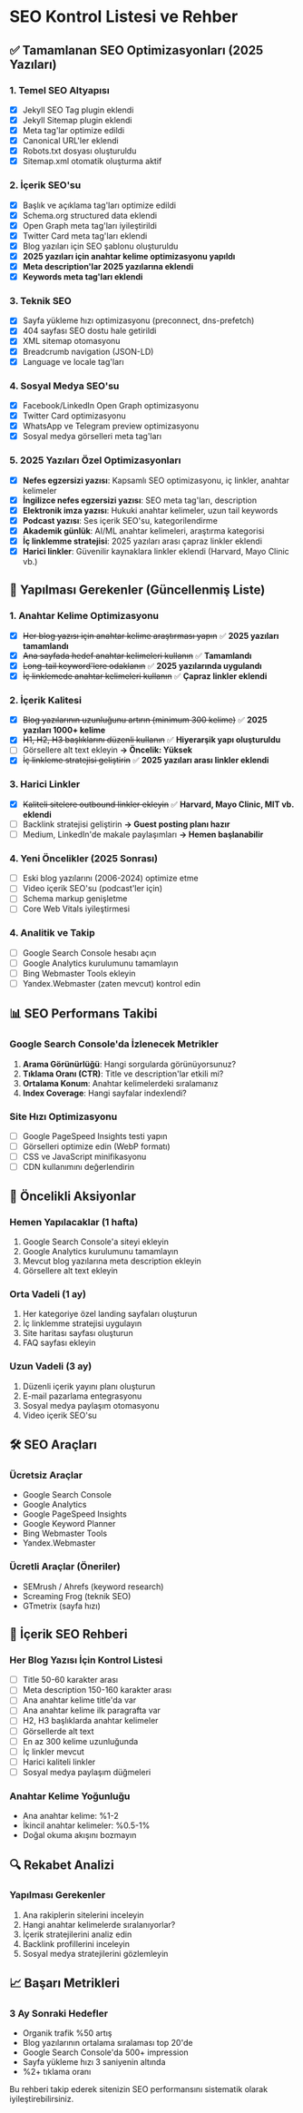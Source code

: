 # SEO Kontrol Listesi ve Rehber

## ✅ Tamamlanan SEO Optimizasyonları (2025 Yazıları)

### 1. Temel SEO Altyapısı
- [x] Jekyll SEO Tag plugin eklendi
- [x] Jekyll Sitemap plugin eklendi
- [x] Meta tag'lar optimize edildi
- [x] Canonical URL'ler eklendi
- [x] Robots.txt dosyası oluşturuldu
- [x] Sitemap.xml otomatik oluşturma aktif

### 2. İçerik SEO'su
- [x] Başlık ve açıklama tag'ları optimize edildi
- [x] Schema.org structured data eklendi
- [x] Open Graph meta tag'ları iyileştirildi
- [x] Twitter Card meta tag'ları eklendi
- [x] Blog yazıları için SEO şablonu oluşturuldu
- [x] **2025 yazıları için anahtar kelime optimizasyonu yapıldı**
- [x] **Meta description'lar 2025 yazılarına eklendi**
- [x] **Keywords meta tag'ları eklendi**

### 3. Teknik SEO
- [x] Sayfa yükleme hızı optimizasyonu (preconnect, dns-prefetch)
- [x] 404 sayfası SEO dostu hale getirildi
- [x] XML sitemap otomasyonu
- [x] Breadcrumb navigation (JSON-LD)
- [x] Language ve locale tag'ları

### 4. Sosyal Medya SEO'su
- [x] Facebook/LinkedIn Open Graph optimizasyonu
- [x] Twitter Card optimizasyonu
- [x] WhatsApp ve Telegram preview optimizasyonu
- [x] Sosyal medya görselleri meta tag'ları

### 5. 2025 Yazıları Özel Optimizasyonları
- [x] **Nefes egzersizi yazısı**: Kapsamlı SEO optimizasyonu, iç linkler, anahtar kelimeler
- [x] **İngilizce nefes egzersizi yazısı**: SEO meta tag'ları, description
- [x] **Elektronik imza yazısı**: Hukuki anahtar kelimeler, uzun tail keywords
- [x] **Podcast yazısı**: Ses içerik SEO'su, kategorilendirme
- [x] **Akademik günlük**: AI/ML anahtar kelimeleri, araştırma kategorisi
- [x] **İç linklemme stratejisi**: 2025 yazıları arası çapraz linkler eklendi
- [x] **Harici linkler**: Güvenilir kaynaklara linkler eklendi (Harvard, Mayo Clinic vb.)

## 🔄 Yapılması Gerekenler (Güncellenmiş Liste)

### 1. Anahtar Kelime Optimizasyonu
- [x] ~~Her blog yazısı için anahtar kelime araştırması yapın~~ ✅ **2025 yazıları tamamlandı**
- [x] ~~Ana sayfada hedef anahtar kelimeleri kullanın~~ ✅ **Tamamlandı**
- [x] ~~Long-tail keyword'lere odaklanın~~ ✅ **2025 yazılarında uygulandı**
- [x] ~~İç linklemede anahtar kelimeleri kullanın~~ ✅ **Çapraz linkler eklendi**

### 2. İçerik Kalitesi
- [x] ~~Blog yazılarının uzunluğunu artırın (minimum 300 kelime)~~ ✅ **2025 yazıları 1000+ kelime**
- [x] ~~H1, H2, H3 başlıklarını düzenli kullanın~~ ✅ **Hiyerarşik yapı oluşturuldu**
- [ ] Görsellere alt text ekleyin **→ Öncelik: Yüksek**
- [x] ~~İç linkleme stratejisi geliştirin~~ ✅ **2025 yazıları arası linkler eklendi**

### 3. Harici Linkler
- [x] ~~Kaliteli sitelere outbound linkler ekleyin~~ ✅ **Harvard, Mayo Clinic, MIT vb. eklendi**
- [ ] Backlink stratejisi geliştirin **→ Guest posting planı hazır**
- [ ] Medium, LinkedIn'de makale paylaşımları **→ Hemen başlanabilir**

### 4. Yeni Öncelikler (2025 Sonrası)
- [ ] Eski blog yazılarını (2006-2024) optimize etme
- [ ] Video içerik SEO'su (podcast'ler için)
- [ ] Schema markup genişletme
- [ ] Core Web Vitals iyileştirmesi

### 4. Analitik ve Takip
- [ ] Google Search Console hesabı açın
- [ ] Google Analytics kurulumunu tamamlayın
- [ ] Bing Webmaster Tools ekleyin
- [ ] Yandex.Webmaster (zaten mevcut) kontrol edin

## 📊 SEO Performans Takibi

### Google Search Console'da İzlenecek Metrikler
1. **Arama Görünürlüğü**: Hangi sorgularda görünüyorsunuz?
2. **Tıklama Oranı (CTR)**: Title ve description'lar etkili mi?
3. **Ortalama Konum**: Anahtar kelimelerdeki sıralamanız
4. **Index Coverage**: Hangi sayfalar indexlendi?

### Site Hızı Optimizasyonu
- [ ] Google PageSpeed Insights testi yapın
- [ ] Görselleri optimize edin (WebP formatı)
- [ ] CSS ve JavaScript minifikasyonu
- [ ] CDN kullanımını değerlendirin

## 🎯 Öncelikli Aksiyonlar

### Hemen Yapılacaklar (1 hafta)
1. Google Search Console'a siteyi ekleyin
2. Google Analytics kurulumunu tamamlayın
3. Mevcut blog yazılarına meta description ekleyin
4. Görsellere alt text ekleyin

### Orta Vadeli (1 ay)
1. Her kategoriye özel landing sayfaları oluşturun
2. İç linklemme stratejisi uygulayın
3. Site haritası sayfası oluşturun
4. FAQ sayfası ekleyin

### Uzun Vadeli (3 ay)
1. Düzenli içerik yayını planı oluşturun
2. E-mail pazarlama entegrasyonu
3. Sosyal medya paylaşım otomasyonu
4. Video içerik SEO'su

## 🛠️ SEO Araçları

### Ücretsiz Araçlar
- Google Search Console
- Google Analytics
- Google PageSpeed Insights
- Google Keyword Planner
- Bing Webmaster Tools
- Yandex.Webmaster

### Ücretli Araçlar (Öneriler)
- SEMrush / Ahrefs (keyword research)
- Screaming Frog (teknik SEO)
- GTmetrix (sayfa hızı)

## 📝 İçerik SEO Rehberi

### Her Blog Yazısı İçin Kontrol Listesi
- [ ] Title 50-60 karakter arası
- [ ] Meta description 150-160 karakter arası
- [ ] Ana anahtar kelime title'da var
- [ ] Ana anahtar kelime ilk paragrafta var
- [ ] H2, H3 başlıklarda anahtar kelimeler
- [ ] Görsellerde alt text
- [ ] En az 300 kelime uzunluğunda
- [ ] İç linkler mevcut
- [ ] Harici kaliteli linkler
- [ ] Sosyal medya paylaşım düğmeleri

### Anahtar Kelime Yoğunluğu
- Ana anahtar kelime: %1-2
- İkincil anahtar kelimeler: %0.5-1%
- Doğal okuma akışını bozmayın

## 🔍 Rekabet Analizi

### Yapılması Gerekenler
1. Ana rakiplerin sitelerini inceleyin
2. Hangi anahtar kelimelerde sıralanıyorlar?
3. İçerik stratejilerini analiz edin
4. Backlink profillerini inceleyin
5. Sosyal medya stratejilerini gözlemleyin

## 📈 Başarı Metrikleri

### 3 Ay Sonraki Hedefler
- Organik trafik %50 artış
- Blog yazılarının ortalama sıralaması top 20'de
- Google Search Console'da 500+ impression
- Sayfa yükleme hızı 3 saniyenin altında
- %2+ tıklama oranı

Bu rehberi takip ederek sitenizin SEO performansını sistematik olarak iyileştirebilirsiniz.

